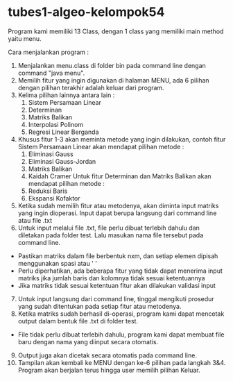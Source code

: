 # tubes1-algeo-kelompok54
Program kami memiliki 13 Class, dengan 1 class yang memiliki main method yaitu menu.

Cara menjalankan program :
1. Menjalankan menu.class di folder bin pada command line dengan command "java menu".
2. Memilih fitur yang ingin digunakan di halaman MENU, ada 6 pilihan dengan pilihan terakhir adalah keluar dari program.
3. Kelima pilihan lainnya antara lain :
    1. Sistem Persamaan Linear
    2. Determinan
    3. Matriks Balikan
    4. Interpolasi Polinom
    5. Regresi Linear Berganda
4. Khusus fitur 1-3 akan meminta metode yang ingin dilakukan, contoh fitur Sistem Persamaan Linear akan mendapat pilihan metode :
    1. Eliminasi Gauss
    2. Eliminasi Gauss-Jordan
    3. Matriks Balikan
    4. Kaidah Cramer
  Untuk fitur Determinan dan Matriks Balikan akan mendapat pilihan metode :
    1. Reduksi Baris
    2. Ekspansi Kofaktor
5. Ketika sudah memilih fitur atau metodenya, akan diminta input matriks yang ingin dioperasi. Input dapat berupa langsung dari command line atau file .txt
6. Untuk input melalui file .txt, file perlu dibuat terlebih dahulu dan diletakan pada folder test. Lalu masukan nama file tersebut pada command line.
  - Pastikan matriks dalam file berbentuk nxm, dan setiap elemen dipisah menggunakan spasi atau ' '
  - Perlu diperhatikan, ada beberapa fitur yang tidak dapat menerima input matriks jika jumlah baris dan kolomnya tidak sesuai ketentuannya
  - Jika matriks tidak sesuai ketentuan fitur akan dilakukan validasi input
7. Untuk input langsung dari command line, tinggal mengikuti prosedur yang sudah ditentukan pada setiap fitur atau metodenya.
8. Ketika matriks sudah berhasil di-operasi, program kami dapat mencetak output dalam bentuk file .txt di folder test.
  - File tidak perlu dibuat terlebih dahulu, program kami dapat membuat file baru dengan nama yang diinput secara otomatis.
9. Output juga akan dicetak secara otomatis pada command line.
10. Tampilan akan kembali ke MENU dengan ke-6 pilihan pada langkah 3&4. Program akan berjalan terus hingga user memilih pilihan Keluar.
   
